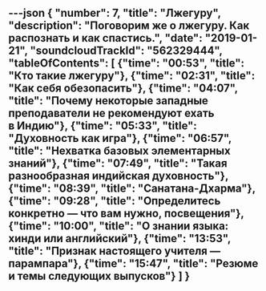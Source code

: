 ---json
{
	"number": 7,
	"title": "Лжегуру",
	"description": "Поговорим&nbsp;же о&nbsp;лжегуру. Как распознать и&nbsp;как спастись.",
	"date": "2019-01-21",
	"soundcloudTrackId": "562329444",
	"tableOfContents": [
		{"time": "00:53", "title": "Кто такие лжегуру"},
		{"time": "02:31", "title": "Как себя обезопасить"},
		{"time": "04:07", "title": "Почему некоторые западные преподаватели не&nbsp;рекомендуют ехать в&nbsp;Индию"},
		{"time": "05:33", "title": "Духовность как игра"},
		{"time": "06:57", "title": "Нехватка базовых элементарных знаний"},
		{"time": "07:49", "title": "Такая разнообразная индийская духовность"},
		{"time": "08:39", "title": "Санатана-Дхарма"},
		{"time": "09:28", "title": "Определитесь конкретно&nbsp;&mdash; что вам нужно, посвещения"},
		{"time": "10:00", "title": "О&nbsp;знании языка: хинди или английский"},
		{"time": "13:53", "title": "Признак настоящего учителя&nbsp;&mdash; парампара"},
		{"time": "15:47", "title": "Резюме и&nbsp;темы следующих выпусков"}
	]
}
---
